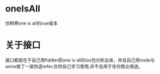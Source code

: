 # oneIsAll
仿韩寒one is all的vue版本
# 关于接口
接口都是在于自己用fiddler抓one is all的ios包分析出来，并且自己用node与axios做了一层伪造refer,仅供自己学习使用,并不会用于任何商业用途。
